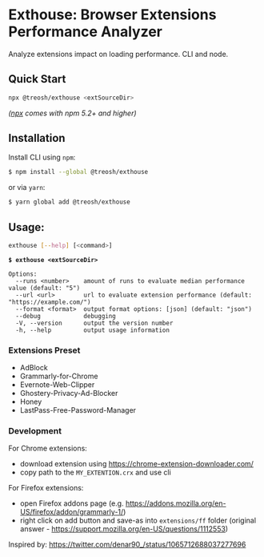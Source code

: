 # Exthouse: Browser Extensions Performance Analyzer

Analyze extensions impact on loading performance. CLI and node.

## Quick Start

```sh
npx @treosh/exthouse <extSourceDir>
```

_([npx](https://medium.com/@maybekatz/introducing-npx-an-npm-package-runner-55f7d4bd282b) comes with npm 5.2+ and higher)_

## Installation

Install CLI using `npm`:

```bash
$ npm install --global @treosh/exthouse
```

or via `yarn`:

```bash
$ yarn global add @treosh/exthouse
```

## Usage:

```bash
exthouse [--help] [<command>]
```

**`$ exthouse <extSourceDir>`**

```
Options:
  --runs <number>    amount of runs to evaluate median performance value (default: "5")
  --url <url>        url to evaluate extension performance (default: "https://example.com/")
  --format <format>  output format options: [json] (default: "json")
  --debug            debugging
  -V, --version      output the version number
  -h, --help         output usage information
```

### Extensions Preset

- AdBlock
- Grammarly-for-Chrome
- Evernote-Web-Clipper
- Ghostery-Privacy-Ad-Blocker
- Honey
- LastPass-Free-Password-Manager

### Development

For Chrome extensions:

- download extension using https://chrome-extension-downloader.com/
- copy path to the `MY_EXTENTION.crx` and use cli

For Firefox extensions:

- open Firefox addons page (e.g. https://addons.mozilla.org/en-US/firefox/addon/grammarly-1/)
- right click on add button and save-as into `extensions/ff` folder
  (original answer - https://support.mozilla.org/en-US/questions/1112553)

Inspired by: https://twitter.com/denar90_/status/1065712688037277696
